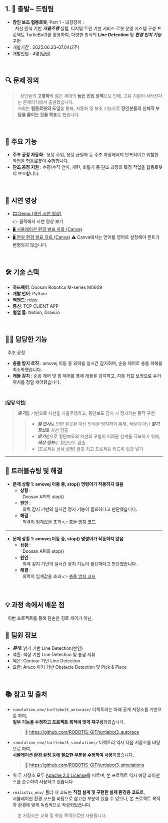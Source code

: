 ## 1. 🚗 출발~ 드림팀
- **장인 보조 협동로봇**, Part 1 - 대장장이 :  
  &nbsp;&nbsp;차선 인식 기반 ***자율주행*** 실험, 디지털 트윈 기반 서비스 로봇 운영 시스템 구성 프로젝트
  TurtleBot3를 활용하여, 다양한 방식의 ***Line Detection*** 및 ***환경 인지 기능*** 구현
- 개발기간 : 2025.06.23-07.04(2주) 
- 개발인원 : 4명(팀원) 
<br />

## 🔍 문제 정의
> &nbsp;&nbsp;장인들의 **고령화**와 젊은 세대의 **높은 진입 장벽**으로 인해, 고유 기술이 사라진다는 문제의식에서 출발했습니다.  
저희는 **협동로봇의 도입**을 통해, 자동화 및 보조 기능으로 **장인분들의 신체적 부담을 줄이는 것을 목표**로 했습니다.   
<br />

## 📌 주요 기능
- **주조 공정 자동화** : 용탕 주입, 용탕 균일화 등 주조 과정에서의 반복적이고 위험한 작업을 협동로봇이 수행합니다.
- **단조 공정 지원** : 수평/수직 연마, 재련, 비틀기 등 단조 과정의 특정 작업을 협동로봇이 보조합니다.
<br />

## 🎥 시연 영상
- [🎞️ Demo (개인 시연 영상)](https://www.youtube.com/watch?v=1DT9jmcWfok)  
👉 클릭해서 시연 영상 보기
- [🖥️ 시뮬레이션 환경 발표 자료 (Canva)](https://www.canva.com/design/DAGt2sLx8RI/VkKIgs1l_i8HXuTRUbE8JQ/edit?utm_content=DAGt2sLx8RI&utm_campaign=designshare&utm_medium=link2&utm_source=sharebutton)
- [🖥️ 현실 환경 발표 자료 (Canva)](https://www.canva.com/design/DAGt2kunhJg/goZzTe1LCq2qbrLk0cxp_A/edit?utm_content=DAGt2kunhJg&utm_campaign=designshare&utm_medium=link2&utm_source=sharebutton)
⚠️ Canva에서는 언어를 영어로 설정해야 폰트가 변형되지 않습니다.  
<br />

## 🛠️ 기술 스택
- **하드웨어**: Doosan Robotics M-series M0609
- **개발 언어**: Python 
- **백엔드**: rclpy
- **통신**: TCP CLIENT APP
- **협업 툴**: Notion, Draw.io
<br />

## 👨‍💻 담당한 기능
&nbsp;&nbsp;주조 공정 
- **충돌 방지 로직** : amovej 이동 중 외력을 실시간 감지하여, 순응 제어로 충돌 피해를 최소화했습니다.
- **래들 감지** : 순응 제어 및 힘 제어를 통해 래들을 감지하고, 자동 좌표 보정으로 수거 위치를 정밀 제어했습니다.
<br />

**[담당 역할]**
> ***밝기***를 기반으로 차선을 자율주행하고, 횡단보도 감지 시 정지하는 동작 구현
>> - ***빛 반사***로 인한 잘못된 차선 인식을 방지하기 위해, 색상이 아닌 ***밝기 정보***로 차선 검출  
>> - ***밝기***만으로 횡단보도와 차선의 구별이 어려운 한계를 극복하기 위해, ***색상 정보***로 횡단보도 검출   
>> - [프로젝트 상세 설명] 괄호 치고 프로젝트 리드미 링크 넣기  
---

## 🤔 트러블슈팅 및 해결 

- **문제 상황 1: amovej 이동 중, stop() 명령어가 작동하지 않음**
  - **상황** :  
    &nbsp;&nbsp;Doosan API의 stop() 
  - **원인** :  
    &nbsp;&nbsp;외력 감지 기반의 실시간 정지 기능이 필요하다고 판단했습니다.
  - **해결** :  
    &nbsp;&nbsp;외력이 임계값을 초과
  👉 [충돌 방지 코드]()
---

- **문제 상황 1: amovej 이동 중, stop() 명령어가 작동하지 않음**
  - **상황** :  
    &nbsp;&nbsp;Doosan API의 stop() 
  - **원인** :  
    &nbsp;&nbsp;외력 감지 기반의 실시간 정지 기능이 필요하다고 판단했습니다.
  - **해결** :  
    &nbsp;&nbsp;외력이 임계값을 초과
  👉 [충돌 방지 코드]()
<br />

## 💡 과정 속에서 배운 점
&nbsp;&nbsp;이번 프로젝트를 통해 단순한 경로 제어가 아닌, 
<br />

## 🤝 팀원 정보
- ***준태***: 밝기 기반 Line Detection(본인)   
- 석환: 색상 기반 Line Detection 및 총괄 지휘
- 예은: Contour 기반 Line Detection 
- 요한: Aruco 마커 기반 Obstacle Detection 및 Pick & Place 
<br />

## 📚 참고 및 출처

- `simulation_env/turtlebot3_autorace/` 디렉토리는 아래 공개 저장소를 기반으로 하여,  
  **일부 기능을 수정하고 프로젝트 목적에 맞게 재구성**하였습니다.  
  > 🔗 https://github.com/ROBOTIS-GIT/turtlebot3_autorace

- `simulation_env/turtlebot3_simulations/` 디렉토리 역시 다음 저장소를 바탕으로 하여,  
  **시뮬레이션 환경 설정 등에 필요한 부분을 수정하여 사용**하였습니다.  
  > 🔗 https://github.com/ROBOTIS-GIT/turtlebot3_simulations

- 위 두 저장소 모두 [Apache 2.0 License](https://www.apache.org/licenses/LICENSE-2.0.html)를 따르며, 본 프로젝트 역시 해당 라이선스를 준수하여 사용하고 있습니다.

- `realistic_env/` 폴더 내 코드는 **직접 설계 및 구현한 실제 환경용 코드**로,  
  시뮬레이션 환경 코드를 바탕으로 참고한 부분이 있을 수 있으나, 본 프로젝트 목적과 환경에 맞게 독립적으로 작성되었습니다.

> 본 저장소는 교육 및 학습 목적으로만 사용됩니다.
